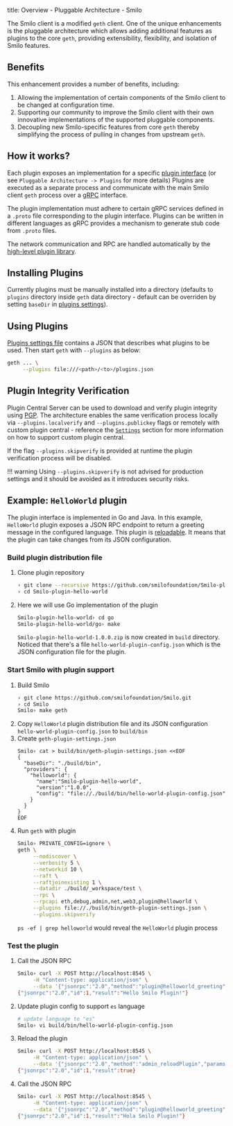 title: Overview - Pluggable Architecture - Smilo

The Smilo client is a modified `geth` client. One of the unique enhancements
is the pluggable architecture which allows adding additional features as plugins to the core `geth`, 
providing extensibility, flexibility, and isolation of Smilo features.

## Benefits
 
This enhancement provides a number of benefits, including:

1. Allowing the implementation of certain components of the Smilo client to be changed at configuration time.
1. Supporting our community to improve the Smilo client with their own innovative implementations of the supported pluggable components.
1. Decoupling new Smilo-specific features from core `geth` thereby simplifying the process of pulling in changes from upstream `geth`.

## How it works?

Each plugin exposes an implementation for a specific [plugin interface](https://github.com/smilofoundation/Smilo-plugin-definitions) (or see `Pluggable Architecture -> Plugins` for more details)
Plugins are executed as a separate process and communicate with the main Smilo client `geth` process
over a [gRPC](https://grpc.io/) interface.

The plugin implementation must adhere to certain gRPC services defined in a `.proto` file corresponding to the plugin interface.
Plugins can be written in different languages as gRPC provides a mechanism to generate stub code from `.proto` files. 

The network communication and RPC are handled automatically by the [high-level plugin library](https://github.com/hashicorp/go-plugin).

## Installing Plugins

Currently plugins must be manually installed into a directory (defaults to `plugins` directory inside `geth` data directory - default can be overriden by setting `baseDir` in [plugins settings](../Settings)).
 
## Using Plugins

[Plugins settings file](../Settings) contains a JSON that describes what plugins to be used.
Then start `geth` with `--plugins` as below:

```bash
geth ... \
     --plugins file:///<path>/<to>/plugins.json
```

## Plugin Integrity Verification

Plugin Central Server can be used to download and verify plugin integrity using [PGP](https://en.wikipedia.org/wiki/Pretty_Good_Privacy). 
The architecture enables the same verification process locally via `--plugins.localverify` and `--plugins.publickey` flags or 
remotely with custom plugin central - reference the [`Settings`](../Settings/) section for more information on how to support custom plugin central. 

If the flag `--plugins.skipverify` is provided at runtime the plugin verification process will be disabled.

!!! warning
    Using `--plugins.skipverify`  is not advised for production settings and it should be avoided as it introduces security risks.

## Example: `HelloWorld` plugin

The plugin interface is implemented in Go and Java. In this example, `HelloWorld` plugin exposes a JSON RPC endpoint 
to return a greeting message in the configured language.
This plugin is [reloadable](../Internals/#plugin-reloading). It means that the plugin can take changes from its JSON configuration.  

### Build plugin distribution file   

1. Clone plugin repository
   ```bash
   › git clone --recursive https://github.com/smilofoundation/Smilo-plugin-hello-world.git
   › cd Smilo-plugin-hello-world
   ```
1. Here we will use Go implementation of the plugin
   ```bash
   Smilo-plugin-hello-world› cd go
   Smilo-plugin-hello-world/go› make
   ```
   `Smilo-plugin-hello-world-1.0.0.zip` is now created in `build` directory. 
   Noticed that there's a file `hello-world-plugin-config.json` which is the JSON configuration file for the plugin.

### Start Smilo with plugin support

1. Build Smilo
   ```bash
   › git clone https://github.com/smilofoundation/Smilo.git
   › cd Smilo
   Smilo› make geth
   ```
1. Copy `HelloWorld` plugin distribution file and its JSON configuration `hello-world-plugin-config.json` to `build/bin`
1. Create `geth-plugin-settings.json`
   ```
   Smilo› cat > build/bin/geth-plugin-settings.json <<EOF
   {
     "baseDir": "./build/bin",
     "providers": {
       "helloworld": {
         "name":"Smilo-plugin-hello-world",
         "version":"1.0.0",
         "config": "file://./build/bin/hello-world-plugin-config.json"
       }
     }
   }
   EOF
   ```
1. Run `geth` with plugin
   ```bash
   Smilo› PRIVATE_CONFIG=ignore \
   geth \
        --nodiscover \
        --verbosity 5 \
        --networkid 10 \
        --raft \
        --raftjoinexisting 1 \
        --datadir ./build/_workspace/test \
        --rpc \
        --rpcapi eth,debug,admin,net,web3,plugin@helloworld \
        --plugins file://./build/bin/geth-plugin-settings.json \
        --plugins.skipverify
   ```
   `ps -ef | grep helloworld` would reveal the `HelloWorld` plugin process

### Test the plugin

1. Call the JSON RPC
   ```bash
   Smilo› curl -X POST http://localhost:8545 \
        -H "Content-type: application/json" \
        --data '{"jsonrpc":"2.0","method":"plugin@helloworld_greeting","params":["Smilo Plugin"],"id":1}'
   {"jsonrpc":"2.0","id":1,"result":"Hello Smilo Plugin!"}
   ```
1. Update plugin config to support `es` language
   ```bash
   # update language to "es"
   Smilo› vi build/bin/hello-world-plugin-config.json
   ```
1. Reload the plugin
   ```bash
   Smilo› curl -X POST http://localhost:8545 \
        -H "Content-type: application/json" \
        --data '{"jsonrpc":"2.0","method":"admin_reloadPlugin","params":["helloworld"],"id":1}'
   {"jsonrpc":"2.0","id":1,"result":true}
   ```
1. Call the JSON RPC
   ```bash
   Smilo› curl -X POST http://localhost:8545 \
        -H "Content-type: application/json" \
        --data '{"jsonrpc":"2.0","method":"plugin@helloworld_greeting","params":["Smilo Plugin"],"id":1}'
   {"jsonrpc":"2.0","id":1,"result":"Hola Smilo Plugin!"}
   ```
